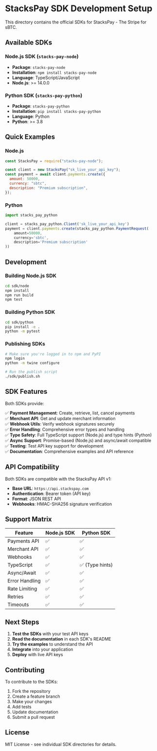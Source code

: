 # StacksPay SDK Development Setup

This directory contains the official SDKs for StacksPay - The Stripe for sBTC.

## Available SDKs

### Node.js SDK (`stacks-pay-node`)

- **Package**: `stacks-pay-node`
- **Installation**: `npm install stacks-pay-node`
- **Language**: TypeScript/JavaScript
- **Node.js**: >= 14.0.0

### Python SDK (`stacks-pay-python`)

- **Package**: `stacks-pay-python`
- **Installation**: `pip install stacks-pay-python`
- **Language**: Python
- **Python**: >= 3.8

## Quick Examples

### Node.js

```javascript
const StacksPay = require("stacks-pay-node");

const client = new StacksPay("sk_live_your_api_key");
const payment = await client.payments.create({
  amount: 50000,
  currency: "sbtc",
  description: "Premium subscription",
});
```

### Python

```javascript
import stacks_pay_python

client = stacks_pay_python.Client('sk_live_your_api_key')
payment = client.payments.create(stacks_pay_python.PaymentRequest(
    amount=50000,
    currency='sbtc',
    description='Premium subscription'
))
```

## Development

### Building Node.js SDK

```bash
cd sdk/node
npm install
npm run build
npm test
```

### Building Python SDK

```bash
cd sdk/python
pip install -e .
python -m pytest
```

### Publishing SDKs

```bash
# Make sure you're logged in to npm and PyPI
npm login
python -m twine configure

# Run the publish script
./sdk/publish.sh
```

## SDK Features

Both SDKs provide:

✅ **Payment Management**: Create, retrieve, list, cancel payments  
✅ **Merchant API**: Get and update merchant information  
✅ **Webhook Utils**: Verify webhook signatures securely  
✅ **Error Handling**: Comprehensive error types and handling  
✅ **Type Safety**: Full TypeScript support (Node.js) and type hints (Python)  
✅ **Async Support**: Promise-based (Node.js) and async/await compatible  
✅ **Testing**: Test API key support for development  
✅ **Documentation**: Comprehensive examples and API reference

## API Compatibility

Both SDKs are compatible with the StacksPay API v1:

- **Base URL**: `https://api.stackspay.com`
- **Authentication**: Bearer token (API key)
- **Format**: JSON REST API
- **Webhooks**: HMAC-SHA256 signature verification

## Support Matrix

| Feature        | Node.js SDK | Python SDK      |
| -------------- | ----------- | --------------- |
| Payments API   | ✅          | ✅              |
| Merchant API   | ✅          | ✅              |
| Webhooks       | ✅          | ✅              |
| TypeScript     | ✅          | ✅ (Type hints) |
| Async/Await    | ✅          | ✅              |
| Error Handling | ✅          | ✅              |
| Rate Limiting  | ✅          | ✅              |
| Retries        | ✅          | ✅              |
| Timeouts       | ✅          | ✅              |

## Next Steps

1. **Test the SDKs** with your test API keys
2. **Read the documentation** in each SDK's README
3. **Try the examples** to understand the API
4. **Integrate** into your application
5. **Deploy** with live API keys

## Contributing

To contribute to the SDKs:

1. Fork the repository
2. Create a feature branch
3. Make your changes
4. Add tests
5. Update documentation
6. Submit a pull request

## License

MIT License - see individual SDK directories for details.
